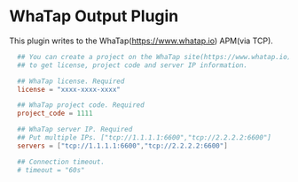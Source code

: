 # WhaTap Output Plugin

This plugin writes to the WhaTap(<https://www.whatap.io>) APM(via TCP).

```toml
  ## You can create a project on the WhaTap site(https://www.whatap.io) 
  ## to get license, project code and server IP information.

  ## WhaTap license. Required
  license = "xxxx-xxxx-xxxx"

  ## WhaTap project code. Required
  project_code = 1111

  ## WhaTap server IP. Required
  ## Put multiple IPs. ["tcp://1.1.1.1:6600","tcp://2.2.2.2:6600"]
  servers = ["tcp://1.1.1.1:6600","tcp://2.2.2.2:6600"]

  ## Connection timeout.
  # timeout = "60s"
```
